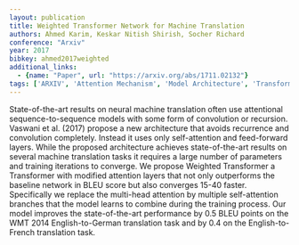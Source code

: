 ```yaml
---
layout: publication
title: Weighted Transformer Network for Machine Translation
authors: Ahmed Karim, Keskar Nitish Shirish, Socher Richard
conference: "Arxiv"
year: 2017
bibkey: ahmed2017weighted
additional_links:
  - {name: "Paper", url: "https://arxiv.org/abs/1711.02132"}
tags: ['ARXIV', 'Attention Mechanism', 'Model Architecture', 'Transformer']
---
```

State-of-the-art results on neural machine translation often use attentional sequence-to-sequence models with some form of convolution or recursion. Vaswani et al. (2017) propose a new architecture that avoids recurrence and convolution completely. Instead it uses only self-attention and feed-forward layers. While the proposed architecture achieves state-of-the-art results on several machine translation tasks it requires a large number of parameters and training iterations to converge. We propose Weighted Transformer a Transformer with modified attention layers that not only outperforms the baseline network in BLEU score but also converges 15-40 faster. Specifically we replace the multi-head attention by multiple self-attention branches that the model learns to combine during the training process. Our model improves the state-of-the-art performance by 0.5 BLEU points on the WMT 2014 English-to-German translation task and by 0.4 on the English-to-French translation task.
